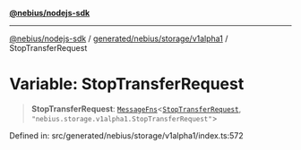 [**@nebius/nodejs-sdk**](../../../../../README.md)

---

[@nebius/nodejs-sdk](../../../../../README.md) / [generated/nebius/storage/v1alpha1](../README.md) / StopTransferRequest

# Variable: StopTransferRequest

> **StopTransferRequest**: [`MessageFns`](../../../../../runtime/protos/core/interfaces/MessageFns.md)\<[`StopTransferRequest`](../interfaces/StopTransferRequest.md), `"nebius.storage.v1alpha1.StopTransferRequest"`\>

Defined in: src/generated/nebius/storage/v1alpha1/index.ts:572
